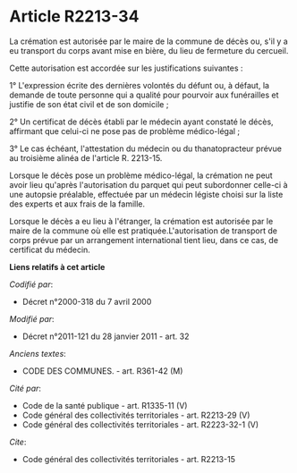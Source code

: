 # Article R2213-34

La crémation est autorisée par le maire de la commune de décès ou, s'il y a eu transport du corps avant mise en bière, du
lieu de fermeture du cercueil. 

Cette autorisation est accordée sur les justifications suivantes : 

1° L'expression écrite des dernières volontés du défunt ou, à défaut, la demande de toute personne qui a qualité pour
pourvoir aux funérailles et justifie de son état civil et de son domicile ; 

2° Un certificat de décès établi par le médecin ayant constaté le décès, affirmant que celui-ci ne pose pas de problème
médico-légal ; 

3° Le cas échéant, l'attestation du médecin ou du thanatopracteur prévue au troisième alinéa de l'article R. 2213-15. 

Lorsque le décès pose un problème médico-légal, la crémation ne peut avoir lieu qu'après l'autorisation du parquet qui peut
subordonner celle-ci à une autopsie préalable, effectuée par un médecin légiste choisi sur la liste des experts et aux frais
de la famille. 

Lorsque le décès a eu lieu à l'étranger, la crémation est autorisée par le maire de la commune où elle est
pratiquée.L'autorisation de transport de corps prévue par un arrangement international tient lieu, dans ce cas, de certificat
du médecin.

**Liens relatifs à cet article**

_Codifié par_:

  - Décret n°2000-318 du 7 avril 2000

_Modifié par_:

  - Décret n°2011-121 du 28 janvier 2011 - art. 32

_Anciens textes_:

  - CODE DES COMMUNES. - art. R361-42 (M)

_Cité par_:

  - Code de la santé publique - art. R1335-11 (V)
  - Code général des collectivités territoriales - art. R2213-29 (V)
  - Code général des collectivités territoriales - art. R2223-32-1 (V)

_Cite_:

  - Code général des collectivités territoriales - art. R2213-15

